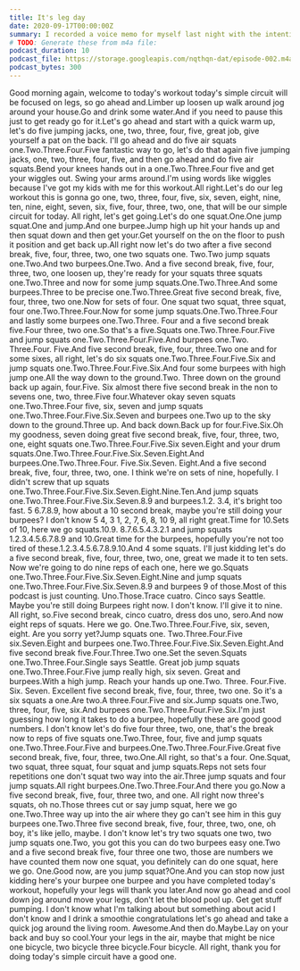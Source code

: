 ```yaml
---
title: It's leg day
date: 2020-09-17T00:00:00Z
summary: I recorded a voice memo for myself last night with the intention of working out this morning. It worked!
# TODO: Generate these from m4a file:
podcast_duration: 10
podcast_file: https://storage.googleapis.com/nqthqn-dat/episode-002.m4a
podcast_bytes: 300
---
```


Good morning again, welcome to today's workout today's simple circuit will be focused on legs, so go ahead and.Limber up loosen up walk around jog around your house.Go and drink some water.And if you need to pause this just to get ready go for it.Let's go ahead and start with a quick warm up, let's do five jumping jacks, one, two, three, four, five, great job, give yourself a pat on the back. I'll go ahead and do five air squats one.Two.Three.Four.Five fantastic way to go, let's do that again five jumping jacks, one, two, three, four, five, and then go ahead and do five air squats.Bend your knees hands out in a one.Two.Three.Four five and get your wiggles out. Swing your arms around.I'm using words like wiggles because I've got my kids with me for this workout.All right.Let's do our leg workout this is gonna go one, two, three, four, five, six, seven, eight, nine, ten, nine, eight, seven, six, five, four, three, two, one, that will be our simple circuit for today. All right, let's get going.Let's do one squat.One.One jump squat.One and jump.And one burpee.Jump high up hit your hands up and then squat down and then get your.Get yourself on the on the floor to push it position and get back up.All right now let's do two after a five second break, five, four, three, two, one two squats one. Two.Two jump squats one.Two.And two burpees.One.Two. And a five second break, five, four, three, two, one loosen up, they're ready for your squats three squats one.Two.Three and now for some jump squats.One.Two.Three.And some burpees.Three to be precise one.Two.Three.Great five second break, five, four, three, two one.Now for sets of four. One squat two squat, three squat, four one.Two.Three.Four.Now for some jump squats.One.Two.Three.Four and lastly some burpees one.Two.Three. Four and a five second break five.Four three, two one.So that's a five.Squats one.Two.Three.Four.Five and jump squats one.Two.Three.Four.Five.And burpees one.Two. Three.Four. Five.And five second break, five, four, three.Two one and for some sixes, all right, let's do six squats one.Two.Three.Four.Five.Six and jump squats one.Two.Three.Four.Five.Six.And four some burpees with high jump one.All the way down to the ground.Two. Three down on the ground back up again, four.Five. Six almost there five second break in the non to sevens one, two, three.Five four.Whatever okay seven squats one.Two.Three.Four five, six, seven and jump squats one.Two.Three.Four.Five.Six.Seven and burpees one.Two up to the sky down to the ground.Three up. And back down.Back up for four.Five.Six.Oh my goodness, seven doing great five second break, five, four, three, two, one, eight squats one.Two.Three.Four.Five.Six seven.Eight and your drum squats.One.Two.Three.Four.Five.Six.Seven.Eight.And burpees.One.Two.Three.Four. Five.Six.Seven. Eight.And a five second break, five, four, three, two, one. I think we're on sets of nine, hopefully. I didn't screw that up squats one.Two.Three.Four.Five.Six.Seven.Eight.Nine.Ten.And jump squats one.Two.Three.Four.Five.Six.Seven.8.9 and burpees.1.2. 3.4, it's bright too fast. 5 6.7.8.9, how about a 10 second break, maybe you're still doing your burpees? I don't know 5 4, 3 1, 2, 7, 6, 8, 10 9, all right great.Time for 10.Sets of 10, here we go squats.10.9. 8.7.6.5.4.3.2.1 and jump squats 1.2.3.4.5.6.7.8.9 and 10.Great time for the burpees, hopefully you're not too tired of these.1.2.3.4.5.6.7.8.9.10.And 4 some squats. I'll just kidding let's do a five second break, five, four, three, two, one, great we made it to ten sets. Now we're going to do nine reps of each one, here we go.Squats one.Two.Three.Four.Five.Six.Seven.Eight.Nine and jump squats one.Two.Three.Four.Five.Six.Seven.8.9 and burpees 9 of those.Most of this podcast is just counting. Uno.Those.Trace cuatro. Cinco says Seattle. Maybe you're still doing Burpees right now. I don't know. I'll give it to nine. All right, so.Five second break, cinco cuatro, dress dos uno, sero.And now eight reps of squats. Here we go. One.Two.Three.Four.Five, six, seven, eight. Are you sorry yet?Jump squats one. Two.Three.Four.Five six.Seven.Eight and burpees one.Two.Three.Four.Five.Six.Seven.Eight.And five second break five.Four.Three.Two one.Set the seven.Squats one.Two.Three.Four.Single says Seattle. Great job jump squats one.Two.Three.Four.Five jump really high, six seven. Great and burpees.With a high jump. Reach your hands up one.Two. Three. Four.Five. Six. Seven. Excellent five second break, five, four, three, two one. So it's a six squats a one.Are two.A three.Four.Five and six.Jump squats one.Two, three, four, five, six.And burpees one.Two.Three.Four.Five.Six.I'm just guessing how long it takes to do a burpee, hopefully these are good good numbers. I don't know let's do five four three, two, one, that's the break now to reps of five squats one.Two.Three, four, five and jump squats one.Two.Three.Four.Five and burpees.One.Two.Three.Four.Five.Great five second break, five, four, three, two.One.All right, so that's a four. One.Squat, two squat, three squat, four squat and jump squats.Reps not sets four repetitions one don't squat two way into the air.Three jump squats and four jump squats.All right burpees.One.Two.Three.Four.And there you go.Now a five second break, five, four, three two, and one. All right now three's squats, oh no.Those threes cut or say jump squat, here we go one.Two.Three way up into the air where they go can't see him in this guy burpees one.Two.Three five second break, five, four, three, two, one, oh boy, it's like jello, maybe. I don't know let's try two squats one two, two jump squats one.Two, you got this you can do two burpees easy one.Two and a five second break five, four three one two, those are numbers we have counted them now one squat, you definitely can do one squat, here we go. One.Good now, are you jump squat?One.And you can stop now just kidding here's your burpee one burpee and you have completed today's workout, hopefully your legs will thank you later.And now go ahead and cool down jog around move your legs, don't let the blood pool up. Get get stuff pumping. I don't know what I'm talking about but something about acid I don't know and I drink a smoothie congratulations let's go ahead and take a quick jog around the living room. Awesome.And then do.Maybe.Lay on your back and buy so cool.Your your legs in the air, maybe that might be nice one bicycle, two bicycle three bicycle.Four bicycle. All right, thank you for doing today's simple circuit have a good one.